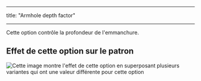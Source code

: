 - - -
title: "Armhole depth factor"
- - -

Cette option contrôle la profondeur de l'emmanchure.

## Effet de cette option sur le patron

![Cette image montre l'effet de cette option en superposant plusieurs variantes qui ont une valeur différente pour cette option](wahid_armholedepthfactor_sample.svg "Effect of this option on the pattern")
